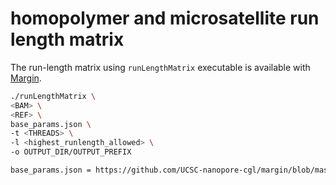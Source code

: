 # homopolymer and microsatellite run length matrix

The run-length matrix using `runLengthMatrix` executable is available with [Margin](https://github.com/UCSC-nanopore-cgl/margin).

```bash
./runLengthMatrix \
<BAM> \
<REF> \
base_params.json \ 
-t <THREADS> \
-l <highest_runlength_allowed> \
-o OUTPUT_DIR/OUTPUT_PREFIX

base_params.json = https://github.com/UCSC-nanopore-cgl/margin/blob/master/params/base_params.json
```

